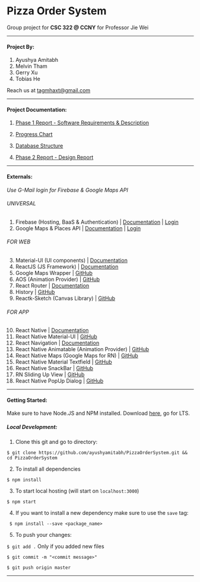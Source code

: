 # Pizza Order System
Group project for **CSC 322 @ CCNY** for Professor Jie Wei

------
#### Project By:
1. Ayushya Amitabh
2. Melvin Tham
3. Gerry Xu
4. Tobias He

Reach us at tagmhaxt@gmail.com 

----
#### Project Documentation:

1. [Phase 1 Report - Software Requirements & Description](https://github.com/ayushyamitabh/PizzaOrderSystem/blob/master/documentation/Weirdoughs%20Phase%201%20Report.pdf)

2. [Progress Chart](https://docs.google.com/spreadsheets/d/1uGcj45iaUilKQ4BIbSX6dWoCYEBxp1VJSPkyjYHKs4k/edit?usp=sharing)

3. [Database Structure](https://docs.google.com/document/d/1XEjxozfXlOg526gSIBe-AMfRXbhiYvclg5E-Yv1Tk1M/edit?usp=sharing)

4. [Phase 2 Report - Design Report](https://github.com/ayushyamitabh/PizzaOrderSystem/blob/master/documentation/Weirdoughs%20Phase%202%20Report.pdf)

----
#### Externals:

*Use G-Mail login for Firebase & Google Maps API*

###### UNIVERSAL

1. Firebase (Hosting, BaaS & Authentication) | [Documentation](https://firebase.google.com/docs) | [Login](https://console.firebase.google.com/)
2. Google Maps & Places API | [Documentation](https://developers.google.com/maps) | [Login](https://console.developers.google.com/apis) 

###### FOR WEB

3. Material-UI (UI components) | [Documentation](https://material-ui-next.com/)
4. ReactJS (JS Framework) | [Documentation](https://reactjs.org/)
5. Google Maps Wrapper | [GitHub](https://github.com/Carrooi/Js-GoogleMapsLoader)
6. AOS (Animation Provider) | [GitHub](https://github.com/michalsnik/aos)
7. React Router | [Documentation](https://reacttraining.com/react-router/web/guides/basic-components)
8. History | [GitHub](https://github.com/ReactTraining/history)
9. Reactk-Sketch (Canvas Library) | [GitHub](https://github.com/tbolis/react-sketch)

###### FOR APP

10. React Native | [Documentation](https://facebook.github.io/react-native/)
11. React Native Material-UI | [GitHub](https://github.com/xotahal/react-native-material-ui)
12. React Navigation | [Documentation](https://reactnavigation.org/)
13. React Native Animatable (Animation Provider) | [GitHub](https://github.com/oblador/react-native-animatable)
14. React Native Maps (Google Maps for RN) | [GitHub](https://github.com/react-community/react-native-maps)
15. React Native Material Textfield | [GitHub](https://github.com/n4kz/react-native-material-textfield)
16. React Native SnackBar | [GitHub](https://github.com/cooperka/react-native-snackbar)
17. RN Sliding Up View | [GitHub](https://github.com/octopitus/rn-sliding-up-panel)
18. React Native PopUp Dialog | [GitHub](https://github.com/jacklam718/react-native-popup-dialog)

----
#### Getting Started:
Make sure to have Node.JS and NPM installed. Download [here](https://nodejs.org/en/), go for LTS.

##### Local Development:
1. Clone this git and go to directory:

``
$ git clone https://github.com/ayushyamitabh/PizzaOrderSystem.git && cd PizzaOrderSystem
``

2. To install all dependencies 

``
 $ npm install
``

3. To start local hosting (will start on ``localhost:3000``)

``
$ npm start
``

4. If you want to install a new dependency make sure to use the ``save`` tag:

`` $ npm install --save <package_name>``

5. To push your changes:

``
$ git add .
``  Only if you added new files

``
$ git commit -m "<commit message>"
``

``
$ git push origin master
``

----
